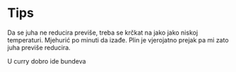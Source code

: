 # Tips

Da se juha ne reducira previše, treba se krčkat na jako jako niskoj temperaturi. Mjehurić po minuti da izađe.
Plin je vjerojatno prejak pa mi zato juha previše reducira.

U curry dobro ide bundeva
